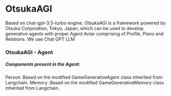 # OtsukaAGI

Based on chat-gpt-3.5-turbo engine, OtsukaAGI is a framework powered by Otsuka Corporation, Tokyo, Japan, which can be used to develop generative agents
with proper Agent Avtar comprising of Profile, Plans and Relations.
We use Chat GPT LLM 

### OtsukaAGI - Agent
##### Components present in the Agent:
Person: Based on the modified GameGenerativeAgent class inherited from Langchain. 
Memory: Based on the modified GameGenerativeMemory class inherited from Langchain.



